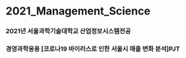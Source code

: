 # 2021_Management_Science

### 2021년 서울과학기술대학교 산업정보시스템전공
### 경영과학응용 [코로나19 바이러스로 인한 서울시 매출 변화 분석]PJT

